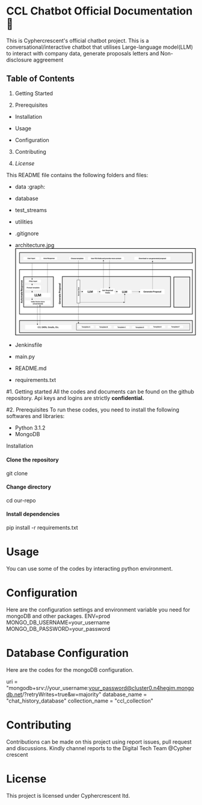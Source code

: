 # CCL Chatbot Official Documentation :book:

This is Cyphercrescent's official chatbot project. 
This is a conversational/interactive chatbot that utilises Large-language model(LLM) to interact with company data, generate proposals letters and Non-disclosure aggreement  
 

## Table of Contents

1. Getting Started

2. Prerequisites

- Installation

- Usage

- Configuration

3. Contributing

4. *License*

This README file contains the following folders and files: 


- data :graph:

- database

- test_streams

- utilities

- .gitignore

- architecture.jpg
![architecture](/architecture.jpg)

- Jenkinsfile

- main.py

- README.md

- requirements.txt

#1.  Getting started
All the codes and documents can be found on the github repository.
Api keys and logins are strictly **confidential.**

#2. Prerequisites
To run these codes, you need to install the following softwares and libraries:
- Python 3.1.2
- MongoDB

Installation 
#### Clone the repository
git clone <link>

#### Change directory
cd our-repo

#### Install dependencies
pip install -r requirements.txt


# Usage
You can use some of the codes by interacting python environment.

# Configuration

Here are the configuration settings and environment variable you need for mongoDB and other packages.
ENV=prod
MONGO_DB_USERNAME=your_username
MONGO_DB_PASSWORD=your_password


# Database Configuration
Here are the codes for the mongoDB configuration. 

uri = "mongodb+srv://your_username:your_password@cluster0.n4hegjm.mongodb.net/?retryWrites=true&w=majority"
database_name = "chat_history_database"
collection_name = "ccl_collection"

# Contributing 
Contributions can be made on this project using report issues, pull request and discussions.
Kindly channel reports to the Digital Tech Team @Cypher crescent 

# License
This project is licensed under Cyphercrescent ltd.  




